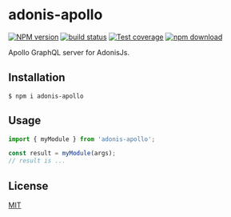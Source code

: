 # adonis-apollo

[![NPM version][npm-image]][npm-url]
[![build status][travis-image]][travis-url]
[![Test coverage][codecov-image]][codecov-url]
[![npm download][download-image]][download-url]

Apollo GraphQL server for AdonisJs.

## Installation

`$ npm i adonis-apollo`

## Usage

```js
import { myModule } from 'adonis-apollo';

const result = myModule(args);
// result is ...
```

## License

[MIT](./LICENSE)

[npm-image]: https://img.shields.io/npm/v/adonis-apollo.svg?style=flat-square
[npm-url]: https://www.npmjs.com/package/adonis-apollo
[travis-image]: https://img.shields.io/travis/com/zakodium/adonis-apollo/master.svg?style=flat-square
[travis-url]: https://travis-ci.com/zakodium/adonis-apollo
[codecov-image]: https://img.shields.io/codecov/c/github/zakodium/adonis-apollo.svg?style=flat-square
[codecov-url]: https://codecov.io/gh/zakodium/adonis-apollo
[download-image]: https://img.shields.io/npm/dm/adonis-apollo.svg?style=flat-square
[download-url]: https://www.npmjs.com/package/adonis-apollo
